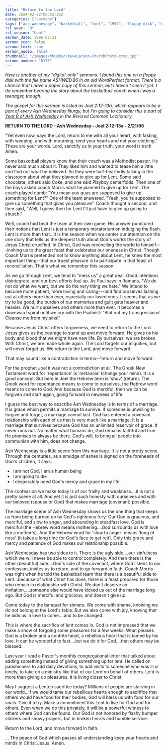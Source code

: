 ```yaml
---
title: "Return to the Lord"
date: 2024-02-22T00:53:26Z
categories: ["sermons"]
tags: ["ash-wednesday", "basketball", "lent", "1996", "floppy-disk", "metanoia", "shuv"]
rcl_year: "B"
rcl_season: "Lent"
sermon_date: 1996-02-21
sermon_scan: false
sermon_text: true
sermon_audio: false
thumbnail: "/images/thumbs/SteveLarson-ChurchPhoto-crop.jpg"
sermon_number: "0135"
---
```


_Here is another of my "digital-only" sermons. I found this one on a floppy disk with the file name ASHWED.96 in an old WordPerfect format. There's a chance that I have a paper copy of this sermon, but I haven't seen it yet. I do remember hearing the story about the basketball coach when I was a teenager, though._

<!--more-->

_The gospel for this sermon is listed as Joel 2:12-13a, which appears to be a part of every Ash Wednesday liturgy, but I'm going to consider this a part of [Year B of Ash Wednesday](https://lectionary.library.vanderbilt.edu/texts.php?id=70) in the Revised Common Lectionary._

**RETURN TO THE LORD - Ash Wednesday - Joel 2:12-13a - 2/21/96**
                        
"Yet even now, says the Lord, return to me with all your heart, with fasting, with weeping, and with mourning; rend your hearts and not your clothing."  These are your words.  Lord, sanctify us in your truth, your word is truth. Amen.

 Some basketball players knew that their coach was a Methodist pastor. He never said much about it.  They liked him and wanted to tease him a little and find out what he believed.  So they were half-heartedly talking in the classroom about what they planned to give up for Lent.  Some said chocolate, others said Coke, and one said Playboy centerfolds.  Then one of the boys asked coach Morris what he planned to give up for Lent.  The coach played dumb: "You mean you guys are supposed to give up something for Lent?"  One of the team answered, "Yeah, you're supposed to give up something that gives you pleasure".  Coach thought a second, and then said, "Well, I guess then for Lent I'll just have to give up going to church."

 Well, coach had beat the team at their own game.  His answer punctured their notions that Lent is just a temporary moratorium on indulging the flesh.  Lent is more than that...it is the season when we center our attention on the one story that tells us the deepest truth about God's world: the story of Jesus Christ crucified.  In Christ, God was reconciling the world to himself---inviting us to the great feast that celebrates our oneness in Christ.  Though Coach Morris pretended not to know anything about Lent, he knew the most important thing--that our truest pleasure is to participate in that feast of reconciliation.  That's what we remember this season.

 As we go through Lent, we tend to "mess us" a great deal.  Good intentions disintegrate, and our best efforts foul up.  As Paul says in Romans, "We do not do what we want, but we do the very thing we hate."  We intend to become more patient, more loving and caring---and find ourselves lashing out at others more than ever, especially our loved ones.  It seems that as we try to be good, the burden of our memories and guilt gets heavier and heavier.  We hurt ourselves and others more than ever.  It becomes a downward spiral until we cry with the Psalmist: "Blot out my transgressions!  Cleanse me from my sins!"

 Because Jesus Christ offers forgiveness, we need to return to the Lord.  Jesus gives us the courage to stand up and move forward.  He gives us his body and blood that we might have new life.  By ourselves, we are broken.  With Christ, we are made whole again.  The Lord forgets our iniquities, but will never forget us.  We return to the Lord, and move forward.

That may sound like a contradiction in terms--'return and move forward'.

For the prophet Joel it was not a contradiction at all.  The Greek New Testament word for 'repentance' is 'metanoia' (change your mind). It is a good concept.  But here in Joel the Hebrew term is 'shuv' (return).  The Greek word for repentance means to come to ourselves, the Hebrew word means to come to God.  And because God is merciful, then we can be forgiven and start again, going forward in newness of life.

I guess the best way to describe Ash Wednesday is in terms of a marriage.  It is grace which permits a marriage to survive.  If someone is unwilling to forgive and forget, a marriage cannot last.  God has entered a covenant relationship with each of us that is very much like a marriage.  It is a marriage that survives because God has an unlimited reservoir of grace.  It never runs out.  No matter what humans do, God remains faithful and true.  He promises to always be there.  God's will, to bring all people into communion with him, does not change.

Ash Wednesday is a little scene from this marriage.  It is not a pretty scene.  Through the centuries, as a smudge of ashes is signed on the foreheads of God's children, it says:
- I am not God, I am a human being
- I am going to die
- I desperately need God's mercy and grace in my life.

The confession we make today is of our frailty and weakness....it is not a pretty scene at all.  And yet it is just such honesty with ourselves and with our beloved (spouse or God) that makes marriage (covenant) possible.

The marriage scene of Ash Wednesday shows us the one thing that keeps us from being burned up by God's righteous fury:  Our God is gracious, and merciful, and slow to anger, and abounding in steadfast love.  God is merciful (the Hebrew word means mothering....God surrounds us with love like a mother's).  And the Hebrew word for 'slow to anger' means 'long of nose' (it takes a long time for God's face to get red).  Only this grace and mercy and patience of God makes our relationship possible.

Ash Wednesday has two sides to it.  There is the ugly side....our sinfulness which we will never be able to control completely.  And then there is the other (beautiful) side....God's side of the covenant, where God listens to our confession, invites us to return, and to go forward in faith.  Coach Morris was right when he told the basketball team that there is a beautiful side to Lent...because of what Christ has done, there is a feast prepared for those who remain in relationship with Christ.  We don't deserve an invitation.....someone else would have kicked us out of the marriage long ago.  But God is merciful and gracious, and doesn't give up.

Come today to the banquet for sinners.  We come with shame, knowing we do not belong at the Lord's table.  But we also come with joy, knowing that he bids us in love to come....and to be changed.

This is where the sacrifice of lent comes in.  God is not impressed that we make a show of forgoing some pleasures for a few weeks.  What pleases God is a broken and a contrite heart, a rebellious heart that is tamed by his love.  It can be wonderful to fast....but we do it for God....that others may be blessed.

Last year I read a Pastor's monthly congregational letter that talked about adding something instead of giving something up for lent.  He called on parishioners to add daily devotions, to add visits to someone who was ill or lonely, to take on a ministry like that of our Lord on behalf of others.  Lent is more than giving up pleasures, it is living closer to Christ.

May I suggest a Lenten sacrifice today?  Millions of people are starving in our world...if we would tame our rebellious hearts enough to sacrifice that others would have food for their bodies, God will bless us with food for our souls.  Give it a try.  Make a commitment this Lent to live for God and for others.  Even when we do this privately, it will be a powerful witness to others where God can be found.  Our God is not honored by flashy bumper stickers and showy prayers, but in broken hearts and humble service.

Return to the Lord, and move forward in faith.

... The peace of God which passes all understanding keep your hearts and minds in Christ Jesus. Amen.